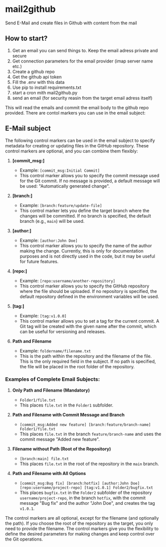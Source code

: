 # mail2github
Send E-Mail and create files in Github with content from the mail

## How to start?
1. Get an email you can send things to. Keep the email adress private and secure  
2. Get connection parameters for the email provider (imap server name etc.)
3. Create a github repo
4. Get the github api token
5. Fill the .env with this data
6. Use pip to install requirements.txt
7. start a cron mith mail2github.py
8. send an email (for security reasin from the target email adress itself)

This will read the emails and commit the email body to the github repo provided. There are contol markers you can use in the email subject:

## E-Mail subject

The following control markers can be used in the email subject to specify metadata for creating or updating files in the GitHub repository. These control markers are optional, and you can combine them flexibly:

1. **[commit_msg:<Commit Message>]**  
   - Example: `[commit_msg:Initial Commit]`
   - This control marker allows you to specify the commit message used for the Git commit. If no message is provided, a default message will be used: "Automatically generated change".

2. **[branch:<Branch Name>]**  
   - Example: `[branch:feature/update-file]`
   - This control marker lets you define the target branch where the changes will be committed. If no branch is specified, the default branch (e.g., `main`) will be used.

3. **[author:<Author Name>]**  
   - Example: `[author:John Doe]`
   - This control marker allows you to specify the name of the author making the change. Currently, this is only for documentation purposes and is not directly used in the code, but it may be useful for future features.

4. **[repo:<Repository Name>]**  
   - Example: `[repo:username/another-repository]`
   - This control marker allows you to specify the GitHub repository where the file should be uploaded. If no repository is specified, the default repository defined in the environment variables will be used.

5. **[tag:<Tag Name>]**  
   - Example: `[tag:v1.0.0]`
   - This control marker allows you to set a tag for the current commit. A Git tag will be created with the given name after the commit, which can be useful for versioning and releases.

6. **Path and Filename**  
   - Example: `foldername/filename.txt`
   - This is the path within the repository and the filename of the file. This is the only required field in the subject. If no path is specified, the file will be placed in the root folder of the repository.

### Examples of Complete Email Subjects:

1. **Only Path and Filename (Mandatory)**  
   - `Folder1/file.txt`
   - This places `file.txt` in the `Folder1` subfolder.

2. **Path and Filename with Commit Message and Branch**  
   - `[commit_msg:Added new feature] [branch:feature/branch-name] Folder1/file.txt`
   - This places `file.txt` in the branch `feature/branch-name` and uses the commit message "Added new feature".

3. **Filename without Path (Root of the Repository)**  
   - `[branch:main] file.txt`
   - This places `file.txt` in the root of the repository in the `main` branch.

4. **Path and Filename with All Options**  
   - `[commit_msg:Bug fix] [branch:hotfix] [author:John Doe] [repo:username/project-repo] [tag:v1.0.1] Folder2/bugfix.txt`
   - This places `bugfix.txt` in the `Folder2` subfolder of the repository `username/project-repo`, in the branch `hotfix`, with the commit message "Bug fix" and the author "John Doe", and creates the tag `v1.0.1`.

The control markers are all optional, except for the filename (and optionally the path). If you choose the root of the repository as the target, you only need to provide the filename. The control markers give you the flexibility to define the desired parameters for making changes and keep control over the Git operations.
